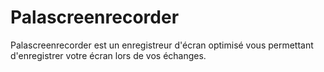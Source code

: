 # Palascreenrecorder<br>
Palascreenrecorder est un enregistreur d'écran optimisé vous permettant d'enregistrer votre écran lors de vos échanges.
